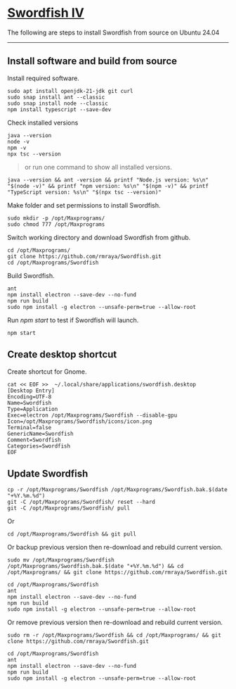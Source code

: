 # [Swordfish IV](https://github.com/rmraya/Swordfish)
The following are steps to install Swordfish from source on Ubuntu 24.04

---

## Install software and build from source
Install required software.
```
sudo apt install openjdk-21-jdk git curl
sudo snap install ant --classic
sudo snap install node --classic
npm install typescript --save-dev
```

Check installed versions
```
java --version
node -v
npm -v
npx tsc --version
```
> or run one command to show all installed versions.
```
java --version && ant -version && printf "Node.js version: %s\n" "$(node -v)" && printf "npm version: %s\n" "$(npm -v)" && printf "TypeScript version: %s\n" "$(npx tsc --version)"
```

Make folder and set permissions to install Swordfish.
```
sudo mkdir -p /opt/Maxprograms/
sudo chmod 777 /opt/Maxprograms
```
Switch working directory and download Swordfish from github.
```
cd /opt/Maxprograms/
git clone https://github.com/rmraya/Swordfish.git
cd /opt/Maxprograms/Swordfish
```
Build Swordfish.
```
ant
npm install electron --save-dev --no-fund
npm run build
sudo npm install -g electron --unsafe-perm=true --allow-root
```
Run *npm start* to test if Swordfish will launch.
```
npm start
```
## Create desktop shortcut
Create shortcut for Gnome.
```
cat << EOF >>  ~/.local/share/applications/swordfish.desktop
[Desktop Entry]
Encoding=UTF-8
Name=Swordfish
Type=Application
Exec=electron /opt/Maxprograms/Swordfish --disable-gpu
Icon=/opt/Maxprograms/Swordfish/icons/icon.png
Terminal=false
GenericName=Swordfish
Comment=Swordfish
Categories=Swordfish
EOF
```

## Update Swordfish
```
cp -r /opt/Maxprograms/Swordfish /opt/Maxprograms/Swordfish.bak.$(date "+%Y.%m.%d")
git -C /opt/Maxprograms/Swordfish/ reset --hard
git -C /opt/Maxprograms/Swordfish/ pull
```
Or
```
cd /opt/Maxprograms/Swordfish && git pull
```
Or backup previous version then re-download and rebuild current version.
```
sudo mv /opt/Maxprograms/Swordfish /opt/Maxprograms/Swordfish.bak.$(date "+%Y.%m.%d") && cd /opt/Maxprograms/ && git clone https://github.com/rmraya/Swordfish.git

cd /opt/Maxprograms/Swordfish
ant
npm install electron --save-dev --no-fund
npm run build
sudo npm install -g electron --unsafe-perm=true --allow-root
```
Or remove previous version then re-download and rebuild current version.
```
sudo rm -r /opt/Maxprograms/Swordfish && cd /opt/Maxprograms/ && git clone https://github.com/rmraya/Swordfish.git

cd /opt/Maxprograms/Swordfish
ant
npm install electron --save-dev --no-fund
npm run build
sudo npm install -g electron --unsafe-perm=true --allow-root
```

